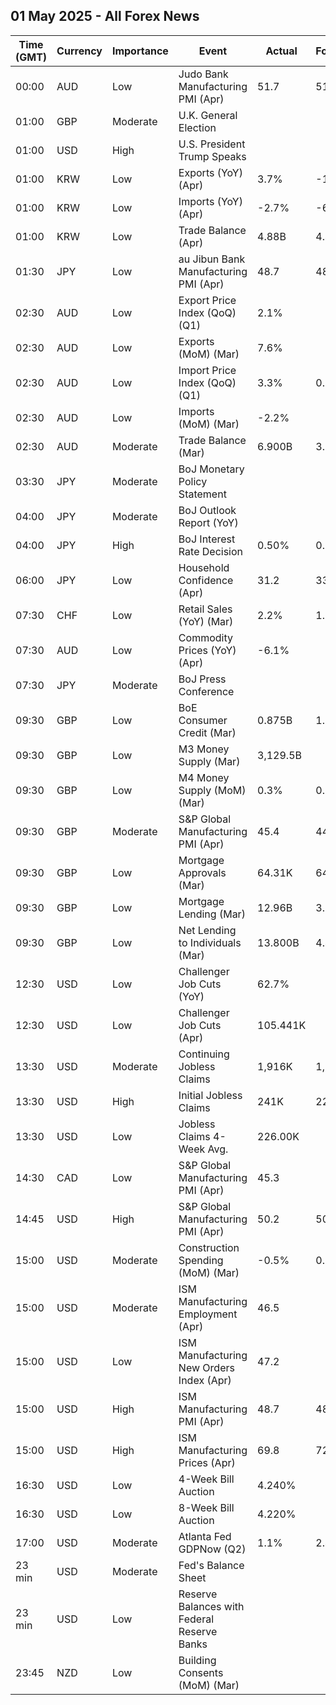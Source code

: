 ## 01 May 2025 - All Forex News

| Time (GMT) | Currency | Importance | Event | Actual | Forecast | Previous |
|------|----------|------------|-------|--------|----------|----------|
| 00:00 | AUD | Low | Judo Bank Manufacturing PMI (Apr) | 51.7 | 51.7 | 52.1 |
| 01:00 | GBP | Moderate | U.K. General Election |  |  |  |
| 01:00 | USD | High | U.S. President Trump Speaks |  |  |  |
| 01:00 | KRW | Low | Exports (YoY) (Apr) | 3.7% | -1.6% | 3.0% |
| 01:00 | KRW | Low | Imports (YoY) (Apr) | -2.7% | -6.9% | 2.3% |
| 01:00 | KRW | Low | Trade Balance (Apr) | 4.88B | 4.40B | 4.92B |
| 01:30 | JPY | Low | au Jibun Bank Manufacturing PMI (Apr) | 48.7 | 48.5 | 48.4 |
| 02:30 | AUD | Low | Export Price Index (QoQ) (Q1) | 2.1% |  | 3.6% |
| 02:30 | AUD | Low | Exports (MoM) (Mar) | 7.6% |  | -4.2% |
| 02:30 | AUD | Low | Import Price Index (QoQ) (Q1) | 3.3% | 0.3% | 0.2% |
| 02:30 | AUD | Low | Imports (MoM) (Mar) | -2.2% |  | 1.8% |
| 02:30 | AUD | Moderate | Trade Balance (Mar) | 6.900B | 3.230B | 2.852B |
| 03:30 | JPY | Moderate | BoJ Monetary Policy Statement |  |  |  |
| 04:00 | JPY | Moderate | BoJ Outlook Report (YoY) |  |  |  |
| 04:00 | JPY | High | BoJ Interest Rate Decision | 0.50% | 0.50% | 0.50% |
| 06:00 | JPY | Low | Household Confidence (Apr) | 31.2 | 33.9 | 34.1 |
| 07:30 | CHF | Low | Retail Sales (YoY) (Mar) | 2.2% | 1.9% | 1.2% |
| 07:30 | AUD | Low | Commodity Prices (YoY) (Apr) | -6.1% |  | -7.2% |
| 07:30 | JPY | Moderate | BoJ Press Conference |  |  |  |
| 09:30 | GBP | Low | BoE Consumer Credit (Mar) | 0.875B | 1.200B | 1.307B |
| 09:30 | GBP | Low | M3 Money Supply (Mar) | 3,129.5B |  | 3,120.7B |
| 09:30 | GBP | Low | M4 Money Supply (MoM) (Mar) | 0.3% | 0.2% | 0.2% |
| 09:30 | GBP | Moderate | S&P Global Manufacturing PMI (Apr) | 45.4 | 44.0 | 44.9 |
| 09:30 | GBP | Low | Mortgage Approvals (Mar) | 64.31K | 64.00K | 65.09K |
| 09:30 | GBP | Low | Mortgage Lending (Mar) | 12.96B | 3.80B | 3.30B |
| 09:30 | GBP | Low | Net Lending to Individuals (Mar) | 13.800B | 4.400B | 4.600B |
| 12:30 | USD | Low | Challenger Job Cuts (YoY) | 62.7% |  | 204.8% |
| 12:30 | USD | Low | Challenger Job Cuts (Apr) | 105.441K |  | 275.240K |
| 13:30 | USD | Moderate | Continuing Jobless Claims | 1,916K | 1,860K | 1,833K |
| 13:30 | USD | High | Initial Jobless Claims | 241K | 224K | 223K |
| 13:30 | USD | Low | Jobless Claims 4-Week Avg. | 226.00K |  | 220.50K |
| 14:30 | CAD | Low | S&P Global Manufacturing PMI (Apr) | 45.3 |  | 46.3 |
| 14:45 | USD | High | S&P Global Manufacturing PMI (Apr) | 50.2 | 50.7 | 50.2 |
| 15:00 | USD | Moderate | Construction Spending (MoM) (Mar) | -0.5% | 0.2% | 0.6% |
| 15:00 | USD | Moderate | ISM Manufacturing Employment (Apr) | 46.5 |  | 44.7 |
| 15:00 | USD | Low | ISM Manufacturing New Orders Index (Apr) | 47.2 |  | 45.2 |
| 15:00 | USD | High | ISM Manufacturing PMI (Apr) | 48.7 | 48.0 | 49.0 |
| 15:00 | USD | High | ISM Manufacturing Prices (Apr) | 69.8 | 72.9 | 69.4 |
| 16:30 | USD | Low | 4-Week Bill Auction | 4.240% |  | 4.220% |
| 16:30 | USD | Low | 8-Week Bill Auction | 4.220% |  | 4.225% |
| 17:00 | USD | Moderate | Atlanta Fed GDPNow (Q2) | 1.1% | 2.4% | 2.4% |
| 23 min | USD | Moderate | Fed's Balance Sheet |  |  | 6,727B |
| 23 min | USD | Low | Reserve Balances with Federal Reserve Banks |  |  | 3.209T |
| 23:45 | NZD | Low | Building Consents (MoM) (Mar) |  |  | 0.7% |

